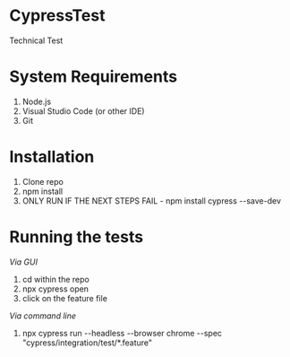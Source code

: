 # CypressTest
Technical Test

# System Requirements
1. Node.js
2. Visual Studio Code (or other IDE)
3. Git

# Installation
1. Clone repo
2. npm install
3. ONLY RUN IF THE NEXT STEPS FAIL - npm install cypress --save-dev

# Running the tests
*Via GUI*
1. cd within the repo 
2. npx cypress open
3. click on the feature file

*Via command line*
1. npx cypress run --headless --browser chrome --spec "cypress/integration/test/*.feature"
